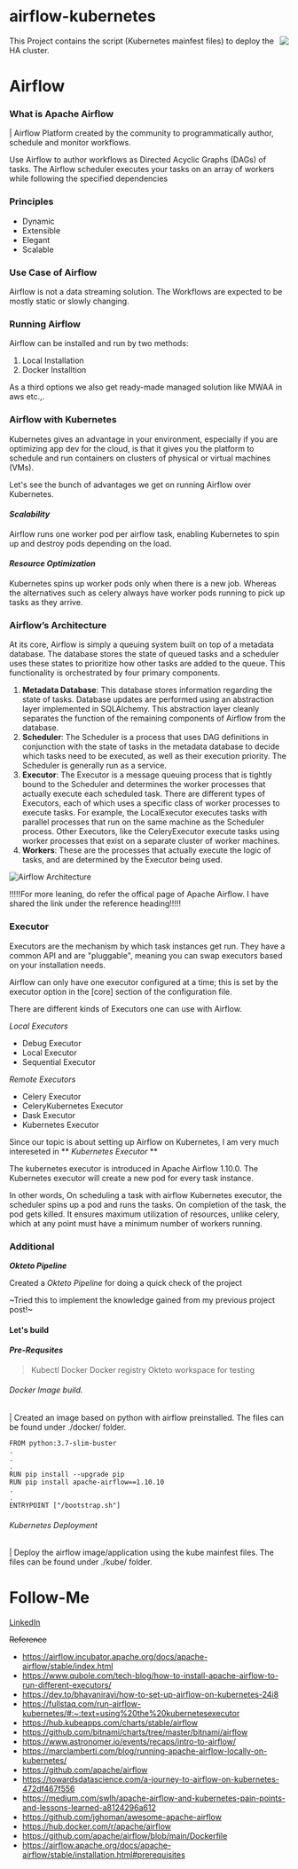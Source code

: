 # airflow-kubernetes
[<img src="./docs/images/airflow-logo.png" align="right">](https://airflow.apache.org/)
This Project contains the script (Kubernetes mainfest files) to deploy the HA cluster.

# **Airflow**

### **What is Apache Airflow**

| Airflow Platform created by the community to programmatically author, schedule and monitor workflows.

Use Airflow to author workflows as Directed Acyclic Graphs (DAGs) of tasks. The Airflow scheduler executes your tasks on an array of workers while following the specified dependencies

### **Principles**

* Dynamic
* Extensible
* Elegant
* Scalable

### **Use Case of Airflow**

Airflow is not a data streaming solution. The Workflows are expected to be mostly static or slowly changing.

### **Running Airflow**

Airflow can be installed and run by two methods:
1. Local Installation
2. Docker Installtion

As a third options we also get ready-made managed solution like MWAA in aws etc.,.

### **Airflow with Kubernetes**

Kubernetes gives an advantage in your environment, especially if you are optimizing app dev for the cloud, is that it gives you the platform to schedule and run containers on clusters of physical or virtual machines (VMs).

Let's see the bunch of advantages we get on running Airflow over Kubernetes.

#### _Scalability_

Airflow runs one worker pod per airflow task, enabling Kubernetes to spin up and destroy pods depending on the load.

#### _Resource Optimization_

Kubernetes spins up worker pods only when there is a new job. Whereas the alternatives such as celery always have worker pods running to pick up tasks as they arrive.

### __Airflow’s Architecture__

At its core, Airflow is simply a queuing system built on top of a metadata database. The database stores the state of queued tasks and a scheduler uses these states to prioritize how other tasks are added to the queue. This functionality is orchestrated by four primary components.

1. __Metadata Database__: This database stores information regarding the state of tasks. Database updates are performed using an abstraction layer implemented in SQLAlchemy. This abstraction layer cleanly separates the function of the remaining components of Airflow from the database.
2. __Scheduler__: The Scheduler is a process that uses DAG definitions in conjunction with the state of tasks in the metadata database to decide which tasks need to be executed, as well as their execution priority. The Scheduler is generally run as a service.
3. __Executor__: The Executor is a message queuing process that is tightly bound to the Scheduler and determines the worker processes that actually execute each scheduled task. There are different types of Executors, each of which uses a specific class of worker processes to execute tasks. For example, the LocalExecutor executes tasks with parallel processes that run on the same machine as the Scheduler process. Other Executors, like the CeleryExecutor execute tasks using worker processes that exist on a separate cluster of worker machines.
4. __Workers__: These are the processes that actually execute the logic of tasks, and are determined by the Executor being used.

![Airflow Architecture](./docs/images/Airflow-Arch.png)

\!!!!!For more leaning, do refer the offical page of Apache Airflow. I have shared the link under the reference heading\!!!!!

### Executor

Executors are the mechanism by which task instances get run. They have a common API and are "pluggable", meaning you can swap executors based on your installation needs.

Airflow can only have one executor configured at a time; this is set by the executor option in the [core] section of the configuration file.

There are different kinds of Executors one can use with Airflow.

_Local Executors_

* Debug Executor
* Local Executor
* Sequential Executor

_Remote Executors_

* Celery Executor
* CeleryKubernetes Executor
* Dask Executor
* Kubernetes Executor

Since our topic is about setting up Airflow on Kubernetes, I am very much intereseted in ** _Kubernetes Executor_ **

The kubernetes executor is introduced in Apache Airflow 1.10.0. The Kubernetes executor will create a new pod for every task instance.

In other words, On scheduling a task with airflow Kubernetes executor, the scheduler spins up a pod and runs the tasks. On completion of the task, the pod gets killed. It ensures maximum utilization of resources, unlike celery, which at any point must have a minimum number of workers running.



### Additional

**_Okteto Pipeline_** 

Created a _Okteto Pipeline_ for doing a quick check of the project

~Tried this to implement the knowledge gained from my previous project post!~

#### Let's build

#### *Pre-Requsites*

> Kubectl
> Docker
> Docker registry
> Okteto workspace for testing

###### Docker Image build.

| Created an image based on python with airflow preinstalled. The files can be found under ./docker/ folder.

```
FROM python:3.7-slim-buster
.
.
.
RUN pip install --upgrade pip
RUN pip install apache-airflow==1.10.10
.
.
ENTRYPOINT ["/bootstrap.sh"]
```

###### Kubernetes Deployment

| Deploy the airflow image/application using the kube mainfest files. The files can be found under ./kube/ folder.


# Follow-Me

[LinkedIn](https://www.linkedin.com/in/premkumarpalanichamy/)

~~Reference~~
- https://airflow.incubator.apache.org/docs/apache-airflow/stable/index.html
- https://www.qubole.com/tech-blog/how-to-install-apache-airflow-to-run-different-executors/
- https://dev.to/bhavaniravi/how-to-set-up-airflow-on-kubernetes-24i8
- https://fullstaq.com/run-airflow-kubernetes/#:~:text=using%20the%20kubernetesexecutor
- https://hub.kubeapps.com/charts/stable/airflow
- https://github.com/bitnami/charts/tree/master/bitnami/airflow
- https://www.astronomer.io/events/recaps/intro-to-airflow/
- https://marclamberti.com/blog/running-apache-airflow-locally-on-kubernetes/
- https://github.com/apache/airflow
- https://towardsdatascience.com/a-journey-to-airflow-on-kubernetes-472df467f556
- https://medium.com/swlh/apache-airflow-and-kubernetes-pain-points-and-lessons-learned-a8124296a612
- https://github.com/jghoman/awesome-apache-airflow
- https://hub.docker.com/r/apache/airflow
- https://github.com/apache/airflow/blob/main/Dockerfile
- https://airflow.apache.org/docs/apache-airflow/stable/installation.html#prerequisites
